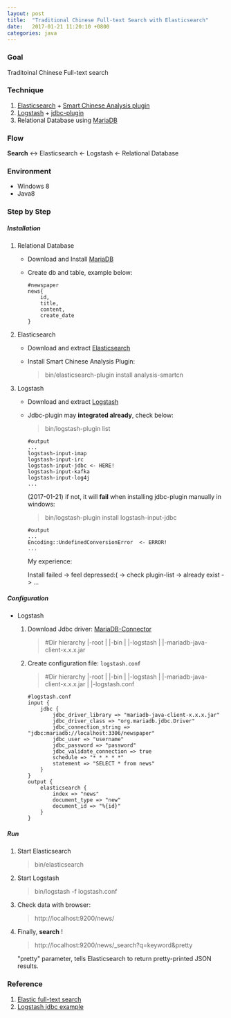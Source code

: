 ```yaml
---
layout: post
title:  "Traditional Chinese Full-text Search with Elasticsearch"
date:   2017-01-21 11:20:10 +0800
categories: java
---
```

### Goal
Traditoinal Chinese Full-text search

### Technique
1.	[Elasticsearch][elasticseach] + [Smart Chinese Analysis plugin][smartcn]
2.	[Logstash][logstash] + [jdbc-plugin][jdbc-plugin]
3.	Relational Database using [MariaDB][mariadb]

[elasticseach]:	https://www.elastic.co/guide/en/elasticsearch/reference/current/getting-started.html			"Elasticsearch"
[smartcn]:	https://www.elastic.co/guide/en/elasticsearch/plugins/current/analysis-smartcn.html					"Smart Chinese Analysis plugin"
[logstash]:	https://www.elastic.co/guide/en/logstash/current/index.html											"Logstash"
[jdbc-plugin]:	https://www.elastic.co/guide/en/logstash/current/plugins-inputs-jdbc.html						"jdbc-plugin"	
[mariadb]:	https://mariadb.org/	"MariaDB"

### Flow
**Search** <-> Elasticsearch <- Logstash <- Relational Database

### Environment
-	Windows 8
-	Java8

###	Step by Step

##### Installation
1.	Relational Database
	-	Download and Install [MariaDB][mariadb-download]
	-	Create db and table, example below:
	
			#newspaper
			news{
				id,
				title,
				content,
				create_date
			}
			
2.	Elasticsearch
	-	Download and extract [Elasticsearch][elasticseach-download]
	-	Install Smart Chinese Analysis Plugin:
		
		>	bin/elasticsearch-plugin install analysis-smartcn

	[mariadb-download]:	https://mariadb.org/download/	"MariaDB-Download"
	[elasticseach-download]:	https://www.elastic.co/downloads/elasticsearch	"Elasticsearch-Download"
	
3. Logstash
	-	Download and extract [Logstash][logstash-download]
	-	Jdbc-plugin may **integrated already**,	check below:

		>	bin/logstash-plugin list
		
			#output
			...
			logstash-input-imap
			logstash-input-irc
			logstash-input-jdbc	<- HERE!
			logstash-input-kafka
			logstash-input-log4j
			...
		
		(2017-01-21) 
		if not, it will **fail** when installing jdbc-plugin manually in windows: 
		
		>	bin/logstash-plugin install logstash-input-jdbc 
		
			#output
			...
			Encoding::UndefinedConversionError	<- ERROR!
			...
		
		My experience:
		
		Install failed -> feel depressed:( -> check plugin-list -> already exist -> ...
		
[logstash-download]:	https://www.elastic.co/downloads/logstash	"Logstash-Download"
	
##### Configuration
-	Logstash
	1.	Download Jdbc driver: [MariaDB-Connector][mariadb-connector]
	
		>	#Dir hierarchy
		>	|-root
		>	|    |-bin
		>	|        |-logstash
		>	|        |-mariadb-java-client-x.x.x.jar
		
	2.	Create configuration file: `logstash.conf`
	
		>	#Dir hierarchy
		>	|-root
		>	|    |-bin
		>	|        |-logstash
		>	|        |-mariadb-java-client-x.x.x.jar
		>	|        |-logstash.conf
		
			#logstash.conf
			input {
				jdbc {
					jdbc_driver_library => "mariadb-java-client-x.x.x.jar"
					jdbc_driver_class => "org.mariadb.jdbc.Driver"
					jdbc_connection_string => "jdbc:mariadb://localhost:3306/newspaper"
					jdbc_user => "username"
					jdbc_password => "password"
					jdbc_validate_connection => true
					schedule => "* * * * *"
					statement => "SELECT * from news"
				}
			}
			output {
				elasticsearch {
					index => "news"
					document_type => "new"
					document_id => "%{id}"
				}
			}
	
[mariadb-connector]:	https://downloads.mariadb.org/connector-java/	"MariaDB-Connector"
	
##### Run
1.	Start Elasticsearch

	>	bin/elasticsearch
	
2.	Start Logstash

	>	bin/logstash -f logstash.conf
	
3.	Check data with browser:
	
	>	http://localhost:9200/news/

4. Finally, **search** !
	
	>	http://localhost:9200/news/_search?q=keyword&pretty
	
	"pretty" parameter, tells Elasticsearch to return pretty-printed JSON results.
	
### Reference
1.	[Elastic full-text search][elastic-full-text-search]
2.	[Logstash jdbc example][logstash-jdbc-example]

[elastic-full-text-search]:	https://www.elastic.co/guide/en/elasticsearch/guide/current/full-text-search.html	"elastic-full-text-search"
[logstash-jdbc-example]:	https://www.elastic.co/blog/logstash-jdbc-input-plugin							"Logstash-jdbc-example"